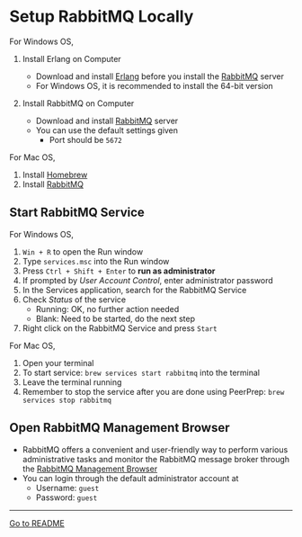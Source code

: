 # Setup RabbitMQ Locally

For Windows OS,  

1. Install Erlang on Computer

    - Download and install [Erlang](https://www.erlang.org/downloads) before you install the
  [RabbitMQ](https://www.rabbitmq.com/download.html) server
    - For Windows OS, it is recommended to install the 64-bit version

2. Install RabbitMQ on Computer

    - Download and install [RabbitMQ](https://www.rabbitmq.com/download.html) server
    - You can use the default settings given
      - Port should be `5672`

For Mac OS,

1. Install [Homebrew](https://brew.sh/)
2. Install [RabbitMQ](https://www.rabbitmq.com/install-homebrew.html)

## Start RabbitMQ Service

For Windows OS,

1. `Win + R` to open the Run window
2. Type `services.msc` into the Run window
3. Press `Ctrl + Shift + Enter` to **run as administrator**
4. If prompted by _User Account Control_, enter administrator password
5. In the Services application, search for the RabbitMQ Service
6. Check _Status_ of the service
   - Running: OK, no further action needed
   - Blank: Need to be started, do the next step
7. Right click on the RabbitMQ Service and press `Start`

For Mac OS,

1. Open your terminal
2. To start service: `brew services start rabbitmq` into the terminal
3. Leave the terminal running
4. Remember to stop the service after you are done using PeerPrep: `brew services stop rabbitmq`

## Open RabbitMQ Management Browser

- RabbitMQ offers a convenient and user-friendly way to perform various administrative tasks
  and monitor the RabbitMQ message broker through the [RabbitMQ Management Browser](http://localhost:15672/#/)
- You can login through the default administrator account at
  - Username: `guest`
  - Password: `guest`

---

[Go to README](../README.md)
